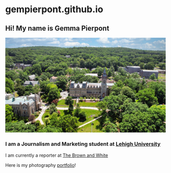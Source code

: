 # gempierpont.github.io
## Hi! My name is Gemma Pierpont

![lehigh photo](https://github.com/gempierpont/gempierpont.github.io/blob/main/CUC_Aerial4_June2022.jpg?raw=true)

### I am a Journalism and Marketing student at [Lehigh University](https://www2.lehigh.edu/)
I am currently a reporter at [The Brown and White](https://thebrownandwhite.com/)

Here is my photography [portfolio](https://gempierpont.wixsite.com/gpierpontphotography)!
